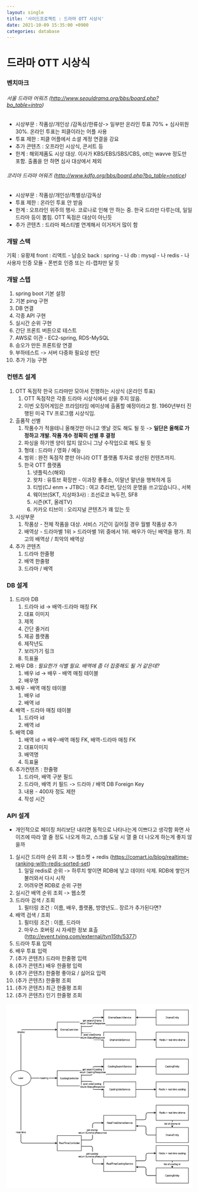 ```yaml
---
layout: single
title: '사이드프로젝트 : 드라마 OTT 시상식'
date: 2021-10-09 15:35:00 +0900
categories: database
---
```


# 드라마 OTT 시상식

### 벤치마크

###### 서울 드라마 어워즈 (http://www.seouldrama.org/bbs/board.php?bo_table=intro)

- 시상부문 : 작품상/개인상 /감독상/한류상-> 일부만 온라인 투표 70% + 심사위원 30%. 온라인 투표는 피클이라는 어플 사용
- 투표 제한 : 피클 어플에서 소셜 계정 연결을 강요
- 추가 콘텐츠 : 오프라인 시상식, 콘서트 등
- 한계 : 해외제품도 시상 대상. 이사가 KBS/EBS/SBS/CBS, ott는 wavve 정도만 포함. 출품을 안 하면 심사 대상에서 제외

###### 코리아 드라마 어워즈 (http://www.kdfo.org/bbs/board.php?bo_table=notice)

- 시상부문 : 작품상/개인상/특별상/감독상
- 투표 제한 : 온라인 투표 안 받음
- 한계 : 오프라인 위주의 행사. 코로나로 인해 안 하는 중. 한국 드라만 다루는데, 일일드라마 등이 뽑힘. OTT 독점은 대상이 아닌듯
- 추가 콘텐츠 : 드라마 페스티벌 연계해서 이거저거 많이 함

### 개발 스택

기획 : 유황제
front : 리액트 - 남승오
back : spring - 나
db : mysql - 나
redis - 나
사용자 인증 모듈 - 폰번호 인증 또는 리-캡챠만 달 듯

### 개발 스텝

1. spring boot 기본 설정
2. 기본 ping 구현
3. DB 연결
4. 각종 API 구현
5. 실시간 순위 구현
6. 간단 프론트 버튼으로 테스트
7. AWS로 이관 - EC2-spring, RDS-MySQL
8. 승오가 만든 프론트랑 연결
9. 부하테스트 -> 서버 다중화 필요성 판단
10. 추가 기능 구현

### 컨텐츠 설계

1. OTT 독점작 한국 드라마만 모아서 진행하는 시상식 (온라인 투표)
   1. OTT 독점작은 각종 드라마 시상식에서 상을 주지 않음.
   2. 이번 오징어게임은 프라임타임 에미상에 출품할 예정이라고 함. 1960년부터 진행된 미국 TV 프로그램 시상식임.
2. 출품작 선별
   1. 작품수가 적을테니 올해것만 아니고 옛날 것도 해도 될 듯 -> **일단은 올해로 가정하고 개발. 작품 개수 정확히 선별 후 결정**
   2. 파싱을 하기엔 양이 많지 않으니 그냥 수작업으로 해도 될 듯
   3. 형태 : 드라마 / 영화 / 예능
   4. 범위 : 완전 독점작 뿐만 아니라 OTT 플랫폼 투자로 생산된 컨텐츠까지.
   5. 한국 OTT 플랫폼
      1. 넷플릭스(해외)
      2. 왓챠 : 유튜브 확장판 - 이과장 좋좋소, 이말년 말년을 행복하게 등
      3. 티빙(CJ enm + JTBC) : 여고 추리반, 당신의 운명을 쓰고있습니다., 서복
      4. 웨이브(SKT, 지상파3사) : 조선로코 녹두전, SF8
      5. 시즌(KT, 올레TV)
      6. 카카오 티브이 : 오리지널 콘텐츠가 꽤 있는 듯
3. 시상부문
   1. 작품상 - 전체 작품을 대상. 서비스 기간이 길어질 경우 월별 작품상 추가
   2. 배역상 - 드라마별 1위 > 드라마별 1위 중에서 1위. 배우가 아닌 배역을 평가. 최고의 배역상 / 최악의 배역상
4. 추가 콘텐츠
   1. 드라마 한줄평
   2. 배역 한줄평
   3. 드라마 / 배역 

### DB 설계

1. 드라마 DB
   1. 드라마 id -> 배역-드라마 매칭 FK
   2. 대표 이미지
   3. 제목
   4. 간단 줄거리
   5. 제공 플랫폼
   6. 제작년도
   7. 보러가기 링크
   8. 득표율
2. 배우 DB : _필요한가 식별 필요. 배역에 좀 더 집중해도 될 거 같은데?_
   1. 배우 id -> 배우 - 배역 매칭 테이블
   2. 배우명
3. 배우 - 배역 매칭 테이블
   1. 배우 id
   2. 배역 id
4. 배역 - 드라마 매칭 테이블
   1. 드라마 id
   2. 배역 id
5. 배역 DB
   1. 배역 id -> 배우-배역 매칭 FK, 배역-드라마 매칭 FK
   2. 대표이미지
   3. 배역명
   4. 득표율
6. 추가컨텐츠 : 한줄평
   1. 드라마, 배역 구분 필드
   2. 드라마, 배역 키 필드 -> 드라마 / 배역 DB Foreign Key
   3. 내용 - 400자 정도 제한
   4. 작성 시간

### API 설계

- 개인적으로 페이징 처리보단 내리면 동적으로 나타나는게 이쁘다고 생각함
  화면 사이즈에 따라 열 줄 정도 나오게 하고, 스크롤 도달 시 열 줄 더 나오게 하는게 좋지 않을까

1. 실시간 드라마 순위 조회 -> 웹소켓 + redis (https://comart.io/blog/realtime-ranking-with-redis-sorted-set)
   1. 일일 redis로 순위 -> 하루치 쌓이면 RDB에 넣고 데이터 삭제. RDB에 쌓인거 불러와서 다시 시작
   2. 어려우면 RDB로 순위 구현
2. 실시간 배역 순위 조회 -> 웹소켓
3. 드라마 검색 / 조회
   1. 필터링 조건 : 이름, 배우, 플랫폼, 방영년도.. 장르가 추가된다면?
4. 배역 검색 / 조회
   1. 필터링 조건 : 이름, 드라마
   2. 마우스 호버링 시 자세한 정보 표출 (http://event.tving.com/external/tvn15th/5377)
5. 드라마 투표 입력
6. 배우 투표 입력
7. (추가 콘텐츠) 드라마 한줄평 입력
8. (추가 콘텐츠) 배우 한줄평 입력
9. (추가 콘텐츠) 한줄평 좋아요 / 싫어요 입력
10. (추가 콘텐츠) 한줄평 조회
11. (추가 콘텐츠) 최근 한줄평 조회
12. (추가 콘텐츠) 인기 한줄평 조회

![api_design.png](/assets/images/2021-10-09/API_design_v1.0.png)